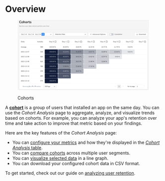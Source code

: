 # Overview

<figure><img src="../../.gitbook/assets/Screenshot 2023-12-14 at 15.14.43.png" alt=""><figcaption><p>Cohorts</p></figcaption></figure>

A [**cohort**](https://app.gitbook.com/s/4favyoz2l7ENoW5stOlK/glossary-and-definitions/cohort) is a group of users that installed an app on the same day. You can use the _Cohort Analysis_ page to aggregate, analyze, and visualize trends based on cohorts. For example, you can analyze your app's retention over time and take action to improve that metric based on your findings.

Here are the key features of the _Cohort Analysis_ page:

* You can [configure your metrics](configuring-your-metrics.md) and how they're displayed in the [_Cohort Analysis_ table](cohort-analysis-table.md).
* You can [compare cohorts](comparing-segmented-cohorts.md) across multiple user segments.
* You can [visualize selected data](cohort-analysis-table.md#visualizing-days) in a line graph.
* You can download your configured cohort data in CSV format.

To get started, check out our guide on [analyzing user retention](../analyze-user-retention.md).
